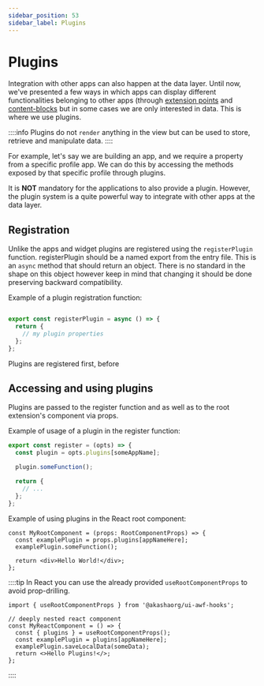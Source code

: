 ```yaml
---
sidebar_position: 53
sidebar_label: Plugins
---
```


# Plugins

Integration with other apps can also happen at the data layer. Until now, we've presented a few ways in which apps can display different functionalities belonging to other apps (through [extension points](./extension-points.md) and [content-blocks](./editor/content_blocks.md) but in some cases we are only interested in data. This is where we use plugins.

::::info
Plugins do not `render` anything in the view but can be used to store, retrieve and manipulate data.
::::

For example, let's say we are building an app, and we require a property from a specific profile app. We can do this by accessing the methods exposed by that specific profile through plugins.

It is **NOT** mandatory for the applications to also provide a plugin. However, the plugin system is a quite powerful way to integrate with other apps at the data layer.

## Registration
Unlike the apps and widget plugins are registered using the `registerPlugin` function. registerPlugin should be a named export from the entry file. This is an `async` method that should return an object. There is no standard in the shape on this object however keep in mind that changing it should be done preserving backward compatibility.

Example of a plugin registration function:

```ts title="index.ts"

export const registerPlugin = async () => {
  return {
    // my plugin properties
  };
};
```

Plugins are registered first, before

## Accessing and using plugins

Plugins are passed to the register function and as well as to the root extension's component via props.

Example of usage of a plugin in the register function:

```ts
export const register = (opts) => {
  const plugin = opts.plugins[someAppName];

  plugin.someFunction();

  return {
    // ...
  };
};
```

Example of using plugins in the React root component:

```tsx
const MyRootComponent = (props: RootComponentProps) => {
  const examplePlugin = props.plugins[appNameHere];
  examplePlugin.someFunction();

  return <div>Hello World!</div>;
};
```

::::tip
In React you can use the already provided `useRootComponentProps` to avoid prop-drilling.

```tsx
import { useRootComponentProps } from '@akashaorg/ui-awf-hooks';

// deeply nested react component
const MyReactComponent = () => {
  const { plugins } = useRootComponentProps();
  const examplePlugin = plugins[appNameHere];
  examplePlugin.saveLocalData(someData);
  return <>Hello Plugins!</>;
};
```
::::
